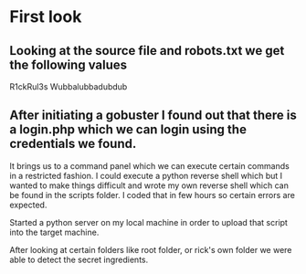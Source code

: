 # First look
## Looking at the source file and robots.txt we get the following values

R1ckRul3s
Wubbalubbadubdub

## After initiating a gobuster I found out that there is a login.php which we can login using the credentials we found.

It brings us to a command panel which we can execute certain commands in a restricted fashion.
I could execute a python reverse shell which but I wanted to make things difficult and wrote my own reverse shell which can be found in the scripts folder. I coded that in few hours so certain errors are expected.

Started a python server on my local machine in order to upload that script into the target machine.

After looking at certain folders like root folder, or rick's own folder we were able to detect the secret ingredients.
